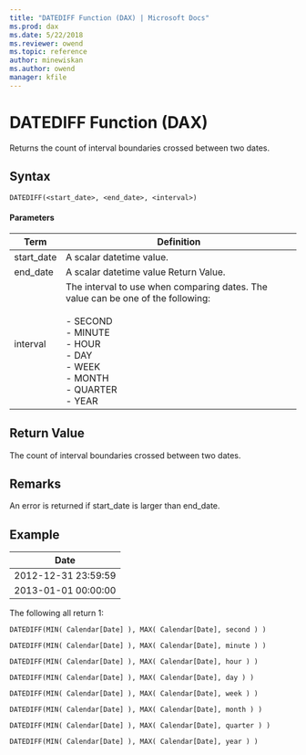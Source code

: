 ```yaml
---
title: "DATEDIFF Function (DAX) | Microsoft Docs"
ms.prod: dax
ms.date: 5/22/2018
ms.reviewer: owend
ms.topic: reference
author: minewiskan
ms.author: owend
manager: kfile
---
```

# DATEDIFF Function (DAX)
  
Returns the count of interval boundaries crossed between two dates.  
  
## Syntax  
  
```dax
DATEDIFF(<start_date>, <end_date>, <interval>)  
```
  
#### Parameters  
  
|Term|Definition|  
|--------|--------------|  
|start_date|A scalar datetime value.|  
|end_date|A scalar datetime value Return Value.|  
|interval|The interval to use when comparing dates. The value can be one of the following:<br /><br />-   SECOND<br />-   MINUTE<br />-   HOUR<br />-   DAY<br />-   WEEK<br />-   MONTH<br />-   QUARTER<br />-   YEAR|  
  
## Return Value  
The count of interval boundaries crossed between two dates.  
  
## Remarks  
An error is returned if start_date is larger than end_date.  
  
## Example  
  
|Date|  
|--------|  
|2012-12-31 23:59:59|  
|2013-01-01 00:00:00|  
  
The following all return 1:  
  
```dax
DATEDIFF(MIN( Calendar[Date] ), MAX( Calendar[Date], second ) )  
  
DATEDIFF(MIN( Calendar[Date] ), MAX( Calendar[Date], minute ) )  
  
DATEDIFF(MIN( Calendar[Date] ), MAX( Calendar[Date], hour ) )  
  
DATEDIFF(MIN( Calendar[Date] ), MAX( Calendar[Date], day ) )  
  
DATEDIFF(MIN( Calendar[Date] ), MAX( Calendar[Date], week ) )  
  
DATEDIFF(MIN( Calendar[Date] ), MAX( Calendar[Date], month ) )  
  
DATEDIFF(MIN( Calendar[Date] ), MAX( Calendar[Date], quarter ) )  
  
DATEDIFF(MIN( Calendar[Date] ), MAX( Calendar[Date], year ) )  
```
